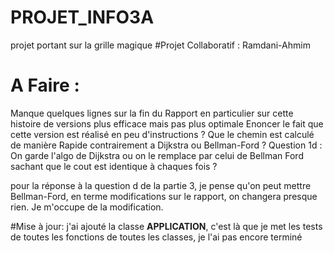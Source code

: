 # PROJET_INFO3A
projet portant sur la grille magique
#Projet Collaboratif : Ramdani-Ahmim


# A Faire : 
Manque quelques lignes sur la fin du Rapport en particulier sur cette histoire de versions plus efficace mais pas  plus optimale
Enoncer le fait que cette version est réalisé en peu d'instructions ? 
Que le chemin est calculé de manière Rapide contrairement a Dijkstra ou Bellman-Ford ?
Question 1d : On garde l'algo de Dijkstra ou on le remplace par celui de Bellman Ford sachant que le cout est identique à chaques fois ?


pour la réponse à la question d de la partie 3, je pense qu'on peut mettre Bellman-Ford, en terme modifications sur le rapport, on changera presque rien. Je m'occupe de la modification.

#Mise à jour:
j'ai ajouté la classe **APPLICATION**, c'est là que je met les tests de toutes les fonctions de toutes les classes, je l'ai pas encore terminé
